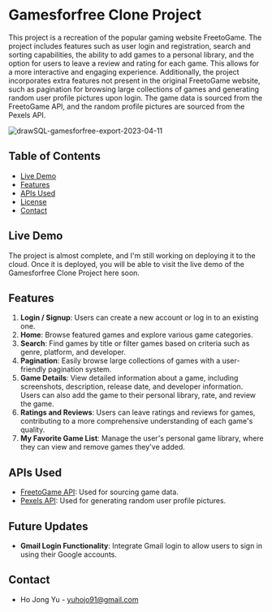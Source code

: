 # Gamesforfree Clone Project

This project is a recreation of the popular gaming website FreetoGame. The project includes features such as user login and registration, search and sorting capabilities, the ability to add games to a personal library, and the option for users to leave a review and rating for each game. This allows for a more interactive and engaging experience. Additionally, the project incorporates extra features not present in the original FreetoGame website, such as pagination for browsing large collections of games and generating random user profile pictures upon login. The game data is sourced from the FreetoGame API, and the random profile pictures are sourced from the Pexels API.

![drawSQL-gamesforfree-export-2023-04-11](https://user-images.githubusercontent.com/98355250/231060710-44f7f0f0-e279-4bce-affc-9a7ac645e892.png)

## Table of Contents

- [Live Demo](#live-demo)
- [Features](#features)
- [APIs Used](#apis-used)
- [License](#license)
- [Contact](#contact)

## Live Demo

The project is almost complete, and I'm still working on deploying it to the cloud. Once it is deployed, you will be able to visit the live demo of the Gamesforfree Clone Project here soon.

## Features

1. **Login / Signup**: Users can create a new account or log in to an existing one.
2. **Home**: Browse featured games and explore various game categories.
3. **Search**: Find games by title or filter games based on criteria such as genre, platform, and developer.
4. **Pagination**: Easily browse large collections of games with a user-friendly pagination system.
5. **Game Details**: View detailed information about a game, including screenshots, description, release date, and developer information. Users can also add the game to their personal library, rate, and review the game.
6. **Ratings and Reviews**: Users can leave ratings and reviews for games, contributing to a more comprehensive understanding of each game's quality.
7. **My Favorite Game List**: Manage the user's personal game library, where they can view and remove games they've added.

## APIs Used

- [FreetoGame API](https://www.freetogame.com/api-doc): Used for sourcing game data.
- [Pexels API](https://www.pexels.com/api/): Used for generating random user profile pictures.

## Future Updates

- **Gmail Login Functionality**: Integrate Gmail login to allow users to sign in using their Google accounts.

## Contact

- Ho Jong Yu - yuhojo91@gmail.com
